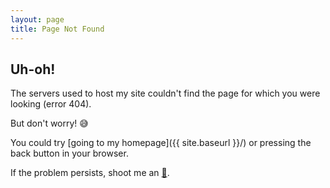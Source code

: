 ```yaml
---
layout: page
title: Page Not Found
---
```


## Uh-oh!

The servers used to host my site couldn't find the page for which you were looking (error 404).

But don't worry! :sweat_smile:

You could try [going to my homepage]({{ site.baseurl }}/) or pressing the back button in your browser.

If the problem persists, shoot me an [:email:](mailto:{{site.email}}?Subject=Cannot%20Find%20Page).

